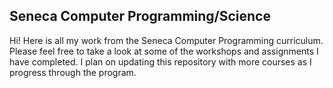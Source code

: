 ## Seneca Computer Programming/Science

Hi! Here is all my work from the Seneca Computer Programming curriculum. Please feel free to take a look at some of the workshops and assignments I have completed. I plan on updating this repository with more courses as I progress through the program. 
